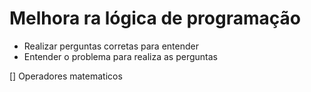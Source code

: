 # Melhora ra lógica de programação

- Realizar perguntas corretas para entender
- Entender o problema para realiza as perguntas

[] Operadores matematicos